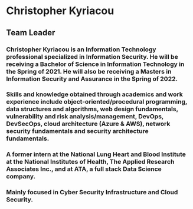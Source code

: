 

# Christopher Kyriacou #
## Team Leader ##

### Christopher Kyriacou is an Information Technology professional specialized in Information Security. He will be receiving a Bachelor of Science in Information Technology in the Spring of 2021. He will also be receiving a Masters in Information Security and Assurance in the Spring of 2022. ###

### Skills and knowledge obtained through academics and work experience include object-oriented/procedural programming, data structures and algorithms, web design fundamentals, vulnerability and risk analysis/management, DevOps, DevSecOps, cloud architecture (Azure & AWS), network security fundamentals and security architecture fundamentals. ###

### A former intern at the National Lung Heart and Blood Institute at the National Institutes of Health, The Applied Research Associates Inc., and at ATA, a full stack Data Science company. ###

### Mainly focused in Cyber Security Infrastructure and Cloud Security. ###
